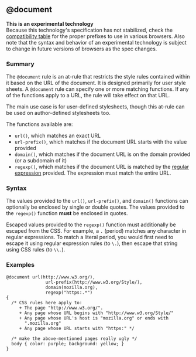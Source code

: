 ## @document

**This is an experimental technology**  
Because this technology's specification has not stabilized, check the [compatibility table][0] for the proper prefixes to use in various browsers. Also note that the syntax and behavior of an experimental technology is subject to change in future versions of browsers as the spec changes.

### Summary

The `@document` rule is an at-rule that restricts the style rules contained within it based on the URL of the document. It is designed primarily for user style sheets. A `@document` rule can specify one or more matching functions. If any of the functions apply to a URL, the rule will take effect on that URL.

The main use case is for user-defined stylesheets, though this at-rule can be used on author-defined stylesheets too.

The functions available are:

* `url()`, which matches an exact URL
* `url-prefix()`, which matches if the document URL starts with the value provided
* `domain()`, which matches if the document URL is on the domain provided (or a subdomain of it)
* `regexp()`, which matches if the document URL is matched by the [regular expression][1] provided. The expression must match the entire URL.

### Syntax

The values provided to the `url()`, `url-prefix()`, and `domain()` functions can optionally be enclosed by single or double quotes. The values provided to the `regexp()` function **must** be enclosed in quotes.

Escaped values provided to the `regexp()` function must additionally be escaped from the CSS. For example, a `.` (period) matches any character in regular expressions. To match a literal period, you would first need to escape it using regular expression rules (to `\.`), then escape that string using CSS rules (to `\\.`).

### Examples

    @document url(http://www.w3.org/),
                   url-prefix(http://www.w3.org/Style/),
                   domain(mozilla.org),
                   regexp("https:.*")
    {
      /* CSS rules here apply to:
         + The page "http://www.w3.org/".
         + Any page whose URL begins with "http://www.w3.org/Style/"
         + Any page whose URL's host is "mozilla.org" or ends with
           ".mozilla.org"
         + Any page whose URL starts with "https:" */
    
      /* make the above-mentioned pages really ugly */
      body { color: purple; background: yellow; }
    }
    



[0]: #Browser_compatibility
[1]: https://developer.mozilla.org/en/JavaScript/Guide/Regular_Expressions "https://developer.mozilla.orghttps://developer.mozilla.org/en/JavaScript/Guide/Regular_Expressions"